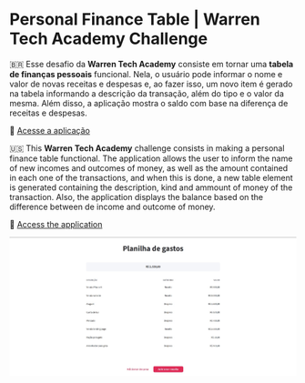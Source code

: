 # Personal Finance Table | Warren Tech Academy Challenge

:brazil: Esse desafio da **Warren Tech Academy** consiste em tornar uma **tabela de finanças pessoais** funcional. Nela, o usuário pode informar o nome e valor de novas receitas e despesas e, ao fazer isso, um novo item é gerado na tabela informando a descrição da transação, além do tipo e o valor da mesma. Além disso, a aplicação mostra o saldo com base na diferença de receitas e despesas.

:star2: [Acesse a aplicação](https://https://wta-personal-finance-table.netlify.app/ "WTA Personal Finance Table")

:us: This **Warren Tech Academy** challenge consists in making a personal finance table functional. The application allows the user to inform the name of new incomes and outcomes of money, as well as the amount contained in each one of the transactions, and when this is done, a new table element is generated containing the description, kind and ammount of money of the transaction. Also, the application displays the balance based on the difference between de income and outcome of money.

:star2: [Access the application](https://https://wta-personal-finance-table.netlify.app/ "WTA Personal Finance Table")

![Imagem de demonstração da aplicação](/assets/application-demo.jpg)
